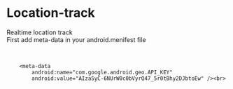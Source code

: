 # Location-track
Realtime location track<br>
First add meta-data in your android.menifest file <br>

 <meta-data
            android:name="com.google.android.gms.version"
            android:value="@integer/google_play_services_version" /><br>
            
            
        <meta-data
            android:name="com.google.android.geo.API_KEY"
            android:value="AIzaSyC-6NUrW0c0bVyrQ47_5r0tBhy2DJbtoEw" /><br>


